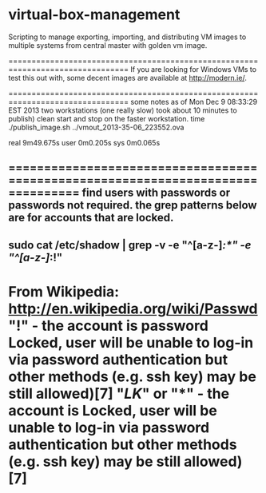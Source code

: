 virtual-box-management
======================

Scripting to manage exporting, importing, and distributing VM images to multiple systems from central master with golden vm image.

================================================================================
If you are looking for Windows VMs to test this out with, some decent images are available at http://modern.ie/.

================================================================================
some notes
as of Mon Dec  9 08:33:29 EST 2013 two workstations (one really slow) took about 10 minutes to publish) clean start and stop on the faster workstation.
time ./publish_image.sh ../vmout_2013-35-06_223552.ova

real	9m49.675s
user	0m0.205s
sys	0m0.065s


================================================================================
find users with passwords or passwords not required.
the grep patterns below are for accounts that are locked.
----
sudo cat /etc/shadow | grep -v -e "^[a-z-]*:\*" -e "^[a-z-]*:\!"
----
From Wikipedia: http://en.wikipedia.org/wiki/Passwd
"!" - the account is password Locked, user will be unable to log-in via password authentication but other methods (e.g. ssh key) may be still allowed)[7]
"*LK*" or "*" - the account is Locked, user will be unable to log-in via password authentication but other methods (e.g. ssh key) may be still allowed) [7]
================================================================================
